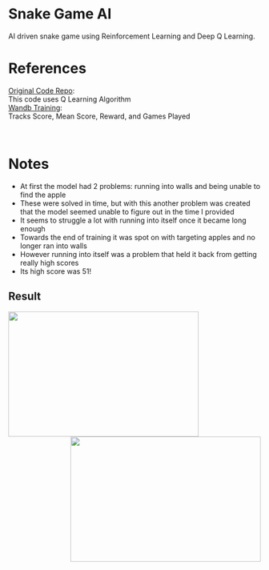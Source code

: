 # Snake Game AI 
AI driven snake game using Reinforcement Learning and Deep Q Learning.<br>

# References
[Original Code Repo](https://github.com/vedantgoswami/SnakeGameAI.git):<br>
This code uses Q Learning Algorithm<br>
[Wandb Training](https://wandb.ai/igreene5290-ohio-university/Snake-Game-Ai/panel/q9ol4o8ve):<br>
Tracks Score, Mean Score, Reward, and Games Played

<br>

# Notes
* At first the model had 2 problems: running into walls and being unable to find the apple
* These were solved in time, but with this another problem was created that the model seemed unable to figure out in the time I provided
* It seems to struggle a lot with running into itself once it became long enough
* Towards the end of training it was spot on with targeting apples and no longer ran into walls
* However running into itself was a problem that held it back from getting really high scores
* Its high score was 51!




<p>
  <h2>Result</h2>
<img src="https://github.com/vedantgoswami/SnakeGameAI/blob/main/Images/new.gif" width=380px height=250px align='left'>
<img src="https://github.com/vedantgoswami/SnakeGameAI/blob/main/Images/Animation.gif" width=380px height=250px align='right'>
<br><br><br><br><br><br><br><br><br><br><br>
<p style="font-size:25px">
<pre>              <b> Initial Epochs</b>                                           <b>After 100<sup>th</sup> Epochs</b></pre>
</p>
